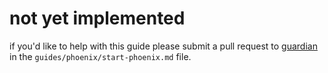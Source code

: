 # not yet implemented

if you'd like to help with this guide please submit a pull request to [guardian](https://github.com/ueberauth/guardian) in the `guides/phoenix/start-phoenix.md` file.
